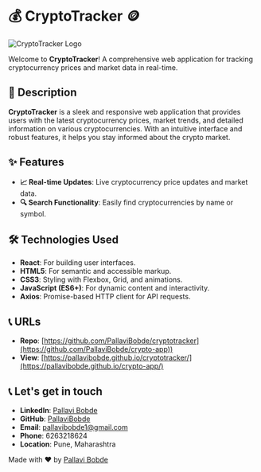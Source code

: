 # 💰 CryptoTracker 🪙

![CryptoTracker Logo](path/to/logo.png)

Welcome to **CryptoTracker**! A comprehensive web application for tracking cryptocurrency prices and market data in real-time.

## 🚀 Description

**CryptoTracker** is a sleek and responsive web application that provides users with the latest cryptocurrency prices, market trends, and detailed information on various cryptocurrencies. With an intuitive interface and robust features, it helps you stay informed about the crypto market.

## ✨ Features

- **📈 Real-time Updates**: Live cryptocurrency price updates and market data.
- **🔍 Search Functionality**: Easily find cryptocurrencies by name or symbol.

## 🛠️ Technologies Used

- **React**: For building user interfaces.
- **HTML5**: For semantic and accessible markup.
- **CSS3**: Styling with Flexbox, Grid, and animations.
- **JavaScript (ES6+)**: For dynamic content and interactivity.
- **Axios**: Promise-based HTTP client for API requests.

## 📞 URLs

- **Repo**: [https://github.com/PallaviBobde/cryptotracker](https://github.com/PallaviBobde/crypto-app))
- **View**: [https://pallavibobde.github.io/cryptotracker/](https://pallavibobde.github.io/crypto-app/)

## 📞 Let's get in touch

- **LinkedIn**: [Pallavi Bobde](https://www.linkedin.com/in/pallavi-bobde-35ba721b2)
- **GitHub**: [PallaviBobde](https://github.com/PallaviBobde)
- **Email**: [pallavibobde1@gmail.com](mailto:pallavibobde1@gmail.com)
- **Phone**: 6263218624
- **Location**: Pune, Maharashtra

Made with ❤️ by [Pallavi Bobde](https://github.com/PallaviBobde)
